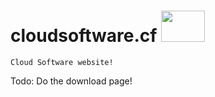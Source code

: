 # cloudsoftware.cf <img SRC=https://raw.githubusercontent.com/discordcloudsoftware/cloudsoftware.cf/master/src/images/cs_logo_transparent.png WIDTH=70 HEIGHT=50>
    Cloud Software website!

Todo: Do the download page!
